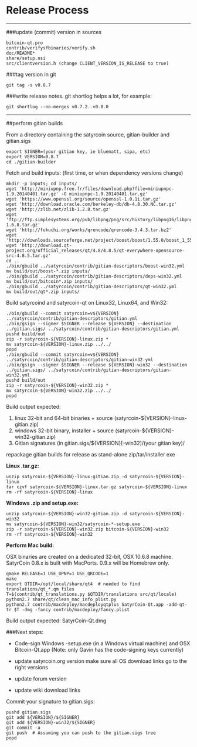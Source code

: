 Release Process
====================

* * *

###update (commit) version in sources


	bitcoin-qt.pro
	contrib/verifysfbinaries/verify.sh
	doc/README*
	share/setup.nsi
	src/clientversion.h (change CLIENT_VERSION_IS_RELEASE to true)

###tag version in git

	git tag -s v0.8.7

###write release notes. git shortlog helps a lot, for example:

	git shortlog --no-merges v0.7.2..v0.8.0

* * *

##perform gitian builds

 From a directory containing the satyrcoin source, gitian-builder and gitian.sigs
  
	export SIGNER=(your gitian key, ie bluematt, sipa, etc)
	export VERSION=0.8.7
	cd ./gitian-builder

 Fetch and build inputs: (first time, or when dependency versions change)

	mkdir -p inputs; cd inputs/
	wget 'http://miniupnp.free.fr/files/download.php?file=miniupnpc-1.9.20140401.tar.gz' -O miniupnpc-1.9.20140401.tar.gz'
	wget 'https://www.openssl.org/source/openssl-1.0.1i.tar.gz'
	wget 'http://download.oracle.com/berkeley-db/db-4.8.30.NC.tar.gz'
	wget 'http://zlib.net/zlib-1.2.8.tar.gz'
	wget 'ftp://ftp.simplesystems.org/pub/libpng/png/src/history/libpng16/libpng-1.6.8.tar.gz'
	wget 'http://fukuchi.org/works/qrencode/qrencode-3.4.3.tar.bz2'
	wget 'http://downloads.sourceforge.net/project/boost/boost/1.55.0/boost_1_55_0.tar.bz2'
	wget 'http://download.qt-project.org/official_releases/qt/4.8/4.8.5/qt-everywhere-opensource-src-4.8.5.tar.gz'
	cd ..
	./bin/gbuild ../satyrcoin/contrib/gitian-descriptors/boost-win32.yml
	mv build/out/boost-*.zip inputs/
	./bin/gbuild ../satyrcoin/contrib/gitian-descriptors/deps-win32.yml
	mv build/out/bitcoin*.zip inputs/
	./bin/gbuild ../satyrcoin/contrib/gitian-descriptors/qt-win32.yml
	mv build/out/qt*.zip inputs/

 Build satyrcoind and satyrcoin-qt on Linux32, Linux64, and Win32:
  
	./bin/gbuild --commit satyrcoin=v${VERSION} ../satyrcoin/contrib/gitian-descriptors/gitian.yml
	./bin/gsign --signer $SIGNER --release ${VERSION} --destination ../gitian.sigs/ ../satyrcoin/contrib/gitian-descriptors/gitian.yml
	pushd build/out
	zip -r satyrcoin-${VERSION}-linux.zip *
	mv satyrcoin-${VERSION}-linux.zip ../../
	popd
	./bin/gbuild --commit satyrcoin=v${VERSION} ../satyrcoin/contrib/gitian-descriptors/gitian-win32.yml
	./bin/gsign --signer $SIGNER --release ${VERSION}-win32 --destination ../gitian.sigs/ ../satyrcoin/contrib/gitian-descriptors/gitian-win32.yml
	pushd build/out
	zip -r satyrcoin-${VERSION}-win32.zip *
	mv satyrcoin-${VERSION}-win32.zip ../../
	popd

  Build output expected:

  1. linux 32-bit and 64-bit binaries + source (satyrcoin-${VERSION}-linux-gitian.zip)
  2. windows 32-bit binary, installer + source (satyrcoin-${VERSION}-win32-gitian.zip)
  3. Gitian signatures (in gitian.sigs/${VERSION}[-win32]/(your gitian key)/

repackage gitian builds for release as stand-alone zip/tar/installer exe

**Linux .tar.gz:**

	unzip satyrcoin-${VERSION}-linux-gitian.zip -d satyrcoin-${VERSION}-linux
	tar czvf satyrcoin-${VERSION}-linux.tar.gz satyrcoin-${VERSION}-linux
	rm -rf satyrcoin-${VERSION}-linux

**Windows .zip and setup.exe:**

	unzip satyrcoin-${VERSION}-win32-gitian.zip -d satyrcoin-${VERSION}-win32
	mv satyrcoin-${VERSION}-win32/satyrcoin-*-setup.exe .
	zip -r satyrcoin-${VERSION}-win32.zip bitcoin-${VERSION}-win32
	rm -rf satyrcoin-${VERSION}-win32

**Perform Mac build:**

  OSX binaries are created on a dedicated 32-bit, OSX 10.6.8 machine.
  SatyrCoin 0.8.x is built with MacPorts.  0.9.x will be Homebrew only.

	qmake RELEASE=1 USE_UPNP=1 USE_QRCODE=1
	make
	export QTDIR=/opt/local/share/qt4  # needed to find translations/qt_*.qm files
	T=$(contrib/qt_translations.py $QTDIR/translations src/qt/locale)
	python2.7 share/qt/clean_mac_info_plist.py
	python2.7 contrib/macdeploy/macdeployqtplus SatyrCoin-Qt.app -add-qt-tr $T -dmg -fancy contrib/macdeploy/fancy.plist

 Build output expected: SatyrCoin-Qt.dmg

###Next steps:

* Code-sign Windows -setup.exe (in a Windows virtual machine) and
  OSX Bitcoin-Qt.app (Note: only Gavin has the code-signing keys currently)

* update satyrcoin.org version
  make sure all OS download links go to the right versions

* update forum version

* update wiki download links

Commit your signature to gitian.sigs:

	pushd gitian.sigs
	git add ${VERSION}/${SIGNER}
	git add ${VERSION}-win32/${SIGNER}
	git commit -a
	git push  # Assuming you can push to the gitian.sigs tree
	popd

